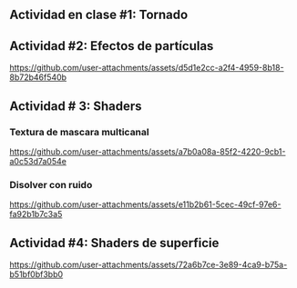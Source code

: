 ## **Actividad en clase #1: Tornado**

## **Actividad #2: Efectos de partículas**
https://github.com/user-attachments/assets/d5d1e2cc-a2f4-4959-8b18-8b72b46f540b


## **Actividad # 3: Shaders**

### Textura de mascara multicanal
https://github.com/user-attachments/assets/a7b0a08a-85f2-4220-9cb1-a0c53d7a054e

### Disolver con ruido
https://github.com/user-attachments/assets/e11b2b61-5cec-49cf-97e6-fa92b1b7c3a5

## **Actividad #4: Shaders de superficie**
https://github.com/user-attachments/assets/72a6b7ce-3e89-4ca9-b75a-b51bf0bf3bb0






